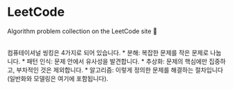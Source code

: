 # LeetCode
Algorithm problem collection on the LeetCode site 🌱

<br>
컴퓨테이셔널 씽킹은 4가지로 되어 있습니다.
* 분해: 복잡한 문제를 작은 문제로 나눕니다.
* 패턴 인식: 문제 안에서 유사성을 발견합니다.
* 추상화: 문제의 핵심에만 집중하고, 부차적인 것은 제외합니다.
* 알고리즘: 이렇게 정의한 문제를 해결하는 절차입니다(일반화와 모델링은 여기에 포함됩니다). </br>
